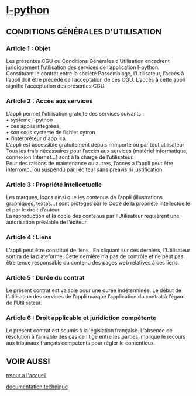 # <b>[I-python](https://passemblage.github.io/I-python-Public/web)</b>
## <b> CONDITIONS GÉNÉRALES D'UTILISATION </b>

### Article 1 : Objet
Les présentes CGU ou Conditions Générales d’Utilisation encadrent juridiquement l’utilisation des services de l’application I-python.
<br>Constituant le contrat entre la société Passemblage, l’Utilisateur, l’accès à l’appli doit être précédé de l’acceptation de ces CGU. L’accès à cette appli signifie l’acceptation des présentes CGU.

### Article 2 : Accès aux services
L’appli permet l'utilisation gratuite des services suivants :
    <br>• systeme I-python
    <br>• ces applis integrées
    <br>• son sous systeme de fichier cytron
    <br>• l'interpréteur d'app ica
<br>L’appli est accessible gratuitement depuis n’importe où par tout utilisateur  Tous les frais nécessaires pour l’accès aux services (matériel informatique, connexion Internet…) sont à la charge de l’utilisateur.
<br>Pour des raisons de maintenance ou autres, l’accès a l’appli peut être interrompu ou suspendu par l’éditeur sans préavis ni justification.

### Article 3 : Propriété intellectuelle
Les marques, logos ainsi que les contenus de l’appli (illustrations graphiques, textes…) sont protégés par le Code de la propriété intellectuelle et par le droit d’auteur.
<br>La reproduction et la copie des contenus par l’Utilisateur requièrent une autorisation préalable de l’éditeur. 

### Article 4 : Liens 
L’appli peut être constitué de liens . En cliquant sur ces derniers, l’Utilisateur sortira de la plateforme. Cette dernière n’a pas de contrôle et ne peut pas être tenue responsable du contenu des pages web relatives à ces liens.

### Article 5 : Durée du contrat
Le présent contrat est valable pour une durée indéterminée. Le début de l’utilisation des services de l’appli marque l’application du contrat à l’égard de l’Utilisateur.

### Article 6 : Droit applicable et juridiction compétente
Le présent contrat est soumis à la législation française. L’absence de résolution à l’amiable des cas de litige entre les parties implique le recours aux tribunaux français compétents pour régler le contentieux.

## <b> VOIR AUSSI </b>

[retour a l'accueil](https://passemblage.github.io/I-python-Public/)

[documentation technique](https://passemblage.github.io/I-python-Public/web/documentation%20technique)